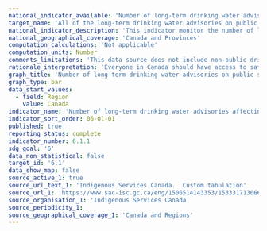 ```yaml
---
national_indicator_available: 'Number of long-term drinking water advisories affecting First Nations drinking water systems'
target_name: 'All of the long-term drinking water advisories on public systems on reserve are to be resolved'
national_indicator_description: 'This indicator monitor the number of long-term drinking water advisories on public systems on First Nations communities.'
national_geographical_coverage: 'Canada and Provinces'
computation_calculations: 'Not applicable'
computation_units: Number
comments_limitations: 'This data source does not include non-public drinking water systems on reserves and is limited to communities south of the 60th parallel.'
rationale_interpretation: 'Everyone in Canada should have access to safe, clean drinking water. The Government of Canada is working with First Nations communities to: improve water infrastructure on reserves; end long-term drinking water advisories on public systems on reserves; prevent short-term advisories from becoming long-term.'
graph_title: 'Number of long-term drinking water advisories on public systems on reserve'
graph_type: bar
data_start_values:
  - field: Region
    value: Canada
indicator_name: 'Number of long-term drinking water advisories affecting First Nations drinking water systems'
indicator_sort_order: 06-01-01
published: true
reporting_status: complete
indicator_number: 6.1.1
sdg_goal: '6'
data_non_statistical: false
target_id: '6.1'
data_show_map: false
source_active_1: true
source_url_text_1: 'Indigenous Services Canada.  Custom tabulation'
source_url_1: 'https://www.sac-isc.gc.ca/eng/1506514143353/1533317130660'
source_organisation_1: 'Indigenous Services Canada'
source_periodicity_1:
source_geographical_coverage_1: 'Canada and Regions'
---
```

